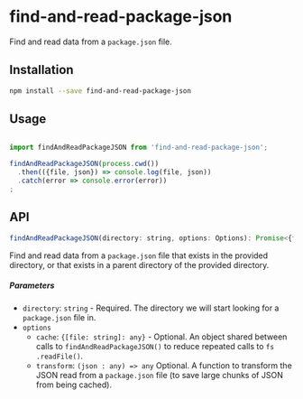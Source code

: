 # find-and-read-package-json

Find and read data from a `package.json` file.

## Installation

```bash
npm install --save find-and-read-package-json
```

## Usage

```js

import findAndReadPackageJSON from 'find-and-read-package-json';

findAndReadPackageJSON(process.cwd())
  .then(({file, json}) => console.log(file, json))
  .catch(error => console.error(error))
;

```

## API

```js
findAndReadPackageJSON(directory: string, options: Options): Promise<{file: string; json: any}>
```

Find and read data from a `package.json` file that exists in the provided directory, or that exists in a parent
directory of the provided directory.

##### Parameters

- `directory`: `string` - Required. The directory we will start looking for a `package.json` file in.
- `options`
  - `cache`: `{[file: string]: any}` - Optional. An object shared between calls to `findAndReadPackageJSON()` to reduce repeated
  calls to
   `fs
  .readFile()`.
  - `transform`: `(json : any) => any` Optional. A function to transform the JSON read from a `package.json` file (to save large chunks of JSON from being cached).